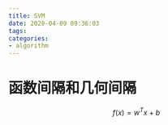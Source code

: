 ```yaml
---
title: SVM
date: 2020-04-09 09:36:03
tags:
categories: 
- algorithm
---
```


# 函数间隔和几何间隔
$$
f(x)=w^Tx+b
$$

